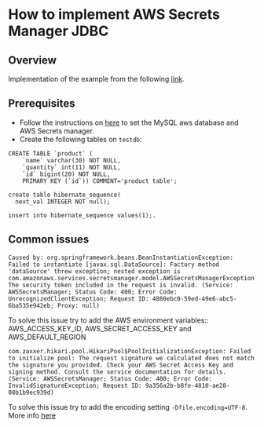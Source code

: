 # How to implement AWS Secrets Manager JDBC

## Overview
Implementation of the example from the following [link](https://cloudemployee.co.uk/blog/productivity/integrate-aws-secrets-manager-with-springboot).

## Prerequisites 
- Follow the instructions on [here](https://cloudemployee.co.uk/blog/productivity/integrate-aws-secrets-manager-with-springboot) to set the MySQL aws database and AWS Secrets manager.
- Create the following tables on ```testdb```:
```
CREATE TABLE `product` (
    `name` varchar(30) NOT NULL, 
    `quantity` int(11) NOT NULL,   
    `id` bigint(20) NOT NULL,  
    PRIMARY KEY (`id`)) COMMENT='product table';
    
create table hibernate_sequence(
  next_val INTEGER NOT null);
  
insert into hibernate_sequence values(1);.
```

## Common issues
```
Caused by: org.springframework.beans.BeanInstantiationException: Failed to instantiate [javax.sql.DataSource]: Factory method 'dataSource' threw exception; nested exception is com.amazonaws.services.secretsmanager.model.AWSSecretsManagerException: The security token included in the request is invalid. (Service: AWSSecretsManager; Status Code: 400; Error Code: UnrecognizedClientException; Request ID: 4880ebc0-59ed-49e6-abc5-6ba535e942eb; Proxy: null)
```
To solve this issue try to add the AWS environment variables:: AWS_ACCESS_KEY_ID, AWS_SECRET_ACCESS_KEY and AWS_DEFAULT_REGION

```
com.zaxxer.hikari.pool.HikariPool$PoolInitializationException: Failed to initialize pool: The request signature we calculated does not match the signature you provided. Check your AWS Secret Access Key and signing method. Consult the service documentation for details. (Service: AWSSecretsManager; Status Code: 400; Error Code: InvalidSignatureException; Request ID: 9a356a2b-b8fe-4810-ae28-08b1b9ec939d)
```
To solve this issue try to add the encoding setting ```-Dfile.encoding=UTF-8```. More info [here](https://stackoverflow.com/questions/70367617/awssecretsmanagerexception-the-request-signature-we-calculated-does-not-match-t)